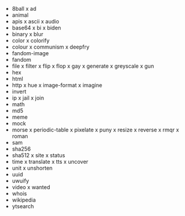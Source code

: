 - 8ball
x ad
- animal
- apis
x ascii
x audio
- base64
x bi
x biden
- binary
x blur
- color
x colorify
- colour
x communism
x deepfry
- fandom-image
- fandom
- file
x filter
x flip
x flop
x gay
x generate
x greyscale
x gun
- hex
- html
- http
x hue
x image-format
x imagine
- invert
- ip
x jail
x join
- math
- md5
- meme
- mock
- morse
x periodic-table
x pixelate
x puny
x resize
x reverse
x rmqr
x roman
- sam
- sha256
- sha512
x site
x status
- time
x translate
x tts
x uncover
- unit
x unshorten
- uuid
- uwuify
- video
x wanted
- whois
- wikipedia
- ytsearch
